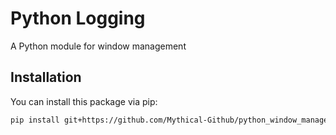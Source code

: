 # Python Logging

A Python module for window management

## Installation

You can install this package via pip:

```bash
pip install git+https://github.com/Mythical-Github/python_window_management.git
